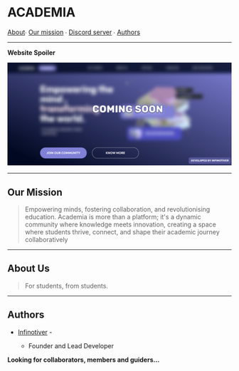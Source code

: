 # ACADEMIA

[About](#about)∙ [Our mission](#mission) ∙ [Discord server](https://discord.gg) ∙ [Authors](#about)

___

**Website Spoiler**

![img](assets/website-spoiler.png)

___

## Our Mission

> Empowering minds, fostering collaboration, and revolutionising education. Academia is more than a platform; it's a dynamic community where knowledge meets innovation, creating a space where students thrive, connect, and shape their academic journey collaboratively

____

## About Us

> For students, from students.

___

## Authors

- [Infinotiver](https://github.com/infinotiver) -
  
  - Founder and Lead Developer

**Looking for collaborators, members and guiders...**
